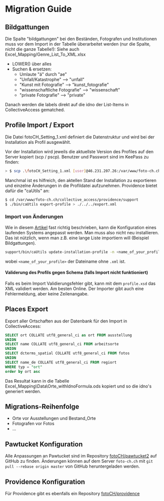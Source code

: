 # Migration Guide

## Bildgattungen
Die Spalte "bildgattungen" bei den Beständen, Fotografen und Institutionen muss vor dem Import in der Tabelle überarbeitet werden (nur die Spalte, nicht die ganze Tabelle!):
Siehe auch Excel_Mapping/Genre_List_To_XML.xlsx

 * LOWER() über alles
 * Suchen & ersetzen:
   * Umlaute "ä" durch "ae"
   * "Unfall/Katastrophe" --> "unfall"
   * "Kunst mit Fotografie" --> "kunst_fotografie"
   * "wissenschaftliche Fotografie" --> "wissenschaft"
   * "private Fotografie" --> "private"
   
Danach werden die labels direkt auf die idno der List-Items in CollectiveAccess gematched.


## Profile Import / Export
Die Datei fotoCH_Setting_1.xml definiert die Datenstruktur und wird bei der Installation als Profil ausgewählt.

Vor der Installation wird jeweils die aktuellste Version des Profiles auf den Server kopiert (scp / pscp). Benutzer und Passwort sind im KeePass zu finden:
```bash
> $ scp .\fotoCH_Setting_1.xml [user]@46.231.207.26:/var/www/foto-ch.ch/collective_access/providence/install/profiles/xml
```

Manchmal ist es hilfreich, den aktellen Stand der Installation zu exportieren und einzelne Änderungen in die Profildatei aufzunehmen. Providence bietet dafür die "caUtils" an:
```bash
$ cd /var/www/foto-ch.ch/collective_access/providence/support
$ ./bin/caUtils export-profile > ./../../export.xml
```

### Import von Änderungen

Wie in diesem [Artikel](https://docs.collectiveaccess.org/wiki/Configuration_Sync) fast richtig beschrieben, kann die Konfiguration eines
laufenden Systems angepasst werden. Man muss also nicht neu installieren. Das ist nützlich, wenn man z.B. eine lange Liste importiern will (Beispiel Bildgattungen).

```bash
support/bin/caUtils update-installation-profile -n <name_of_your_profile>
```

wobei `<name_of_your_profile>` der Dateiname ohne `.xml` ist.

#### Validerung des Profils gegen Schema (falls Import nicht funktioniert)
Falls es beim Import Validierungsfehler gibt, kann mit dem `profile.xsd` das XML validiert werden. Am besten Online. Der Importer gibt auch eine Fehlermeldung, aber keine Zeilenangabe.

## Places Export
Export aller Ortschaften aus der Datenbank für den Import in CollectiveAccess:
``` sql
SELECT ort COLLATE utf8_general_ci as ort FROM ausstellung
UNION
SELECT name COLLATE utf8_general_ci FROM arbeitsorte
UNION
SELECT dcterms_spatial COLLATE utf8_general_ci FROM fotos
UNION
SELECT name_de COLLATE utf8_general_ci FROM regiort
WHERE typ = "ort"
order by ort asc
```
Das Resultat kann in die Tabelle Excel_Mapping\Data\Orte_withIdnoFormula.ods kopiert und so die idno's generiert werden.

## Migrations-Reihenfolge
* Orte vor Ausstellungen und Bestand_Orte
* Fotografen vor Fotos
* ...

## Pawtucket Konfiguration

Alle Anpassungen an Pawtucket sind im Repository [fotoCH/pawtucket2](https://github.com/fotoCH/pawtucket2) auf GitHub zu finden. Änderungen können auf dem Server `foto-ch.ch` mit `git pull --rebase origin master`
von GitHub heruntergeladen werden.

## Providence Konfiguration

Für Providence gibt es ebenfalls ein Repository [fotoCH/providence](https://github.com/fotoCH/providence)
